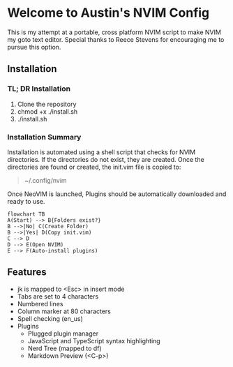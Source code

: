 # Welcome to Austin's NVIM Config

This is my attempt at a portable, cross platform NVIM script to make NVIM my 
goto text editor. Special thanks to Reece Stevens for encouraging me to pursue 
this option.

## Installation

### TL; DR Installation
1. Clone the repository
2. chmod +x ./install.sh
3. ./install.sh 

### Installation Summary
Installation is automated using a shell script that checks for NVIM 
directories. If the directories do not exist, they are created. Once the 
directories are found or created, the init.vim file is copied to:

> ~/.config/nvim

Once NeoVIM is launched, Plugins should be automatically downloaded and ready 
to use.

```mermaid
flowchart TB
A(Start) --> B{Folders exist?}
B -->|No| C(Create Folder)
B -->|Yes| D(Copy init.vim)
C --> D
D --> E(Open NVIM)
E --> F(Auto-install plugins)
```

## Features
- jk is mapped to \<Esc> in insert mode
- Tabs are set to 4 characters 
- Numbered lines
- Column marker at 80 characters
- Spell checking (en_us)
- Plugins
    - Plugged plugin manager
    - JavaScript and TypeScript syntax highlighting
    - Nerd Tree (mapped to df)
    - Markdown Preview (\<C-p>)

